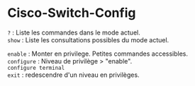 # Cisco-Switch-Config  

`?` : Liste les commandes dans le mode actuel.  
`show` :  Liste les consultations possibles du mode actuel.  

`enable` : Monter en privilege. Petites commandes accessibles.  
`configure` : Niveau de privilège > "enable".   
`configure terminal`  
`exit` : redescendre d'un niveau en privilèges.  
